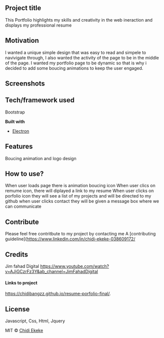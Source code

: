 ## Project title
This Portfolio highlights my skills and creativity in the web ineraction and displays my professional resume

## Motivation
I wanted a unique simple design that was easy to read and simpele to navivigate through, I also wanted the activity of the page to be in the middle of the page. I wanted my portfolio page to be dynamic so that is why i decided to add some boucing animations to keep the user engaged.

 
## Screenshots


## Tech/framework used
Bootstrap

<b>Built with</b>
- [Electron](https://electron.atom.io)

## Features
Boucing animation and logo design


## How to use?
When user loads page there is animation boucing icon
When user clics on remume icon, there will diplayed a link to my resume
When user clicks on porfolio icon they will see a list of my projects and will be directed to my github
when user clicks contact they will be given a message box where we can communicate

## Contribute

Please feel free contritbute to my project by contacting me  A [contributing guideline](https://www.linkedin.com/in/chidi-ekeke-038609172/
## Credits
Jim fahad Digital
https://www.youtube.com/watch?v=AJjGCzrFz3Y&ab_channel=JimFahadDigital

#### Links to project
https://chidibangzz.github.io/resume-porfolio-final/.


## License
Javascript, Css, Html, Jquery

MIT © [Chidi Ekeke]()